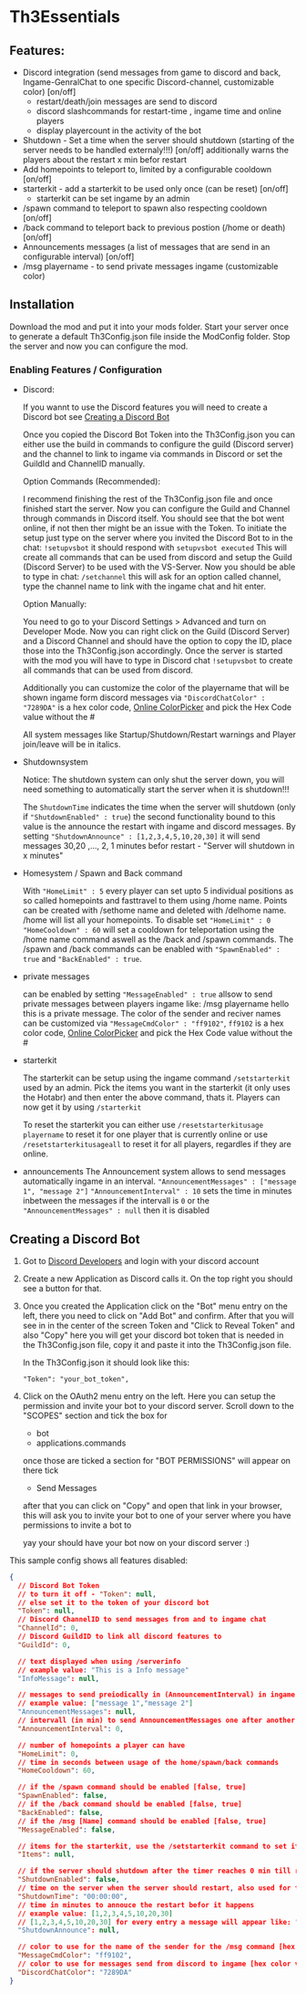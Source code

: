 # Th3Essentials

## Features:

- Discord integration (send messages from game to discord and back, Ingame-GenralChat to one specific Discord-channel, customizable color) [on/off]
  - restart/death/join messages are send to discord
  - discord slashcommands for restart-time , ingame time and online players
  - display playercount in the activity of the bot
- Shutdown - Set a time when the server should shutdown (starting of the server needs to be handled externaly!!!) [on/off]
  additionally warns the players about the restart x min befor restart
- Add homepoints to teleport to, limited by a configurable cooldown [on/off]
- starterkit - add a starterkit to be used only once (can be reset) [on/off]
  - starterkit can be set ingame by an admin
- /spawn command to teleport to spawn also respecting cooldown [on/off]
- /back command to teleport back to previous postion (/home or death) [on/off]
- Announcements messages (a list of messages that are send in an configurable interval) [on/off]
- /msg playername - to send private messages ingame (customizable color)

## Installation

Download the mod and put it into your mods folder. Start your server once to generate a default Th3Config.json file inside the ModConfig folder. Stop the server and now you can configure the mod.

### Enabling Features / Configuration

- Discord:

  If you wannt to use the Discord features you will need to create a Discord bot see [Creating a Discord Bot](#Creating-a-Discord-Bot)

  Once you copied the Discord Bot Token into the Th3Config.json you can either use the build in commands to configure the guild (Discord server) and the channel to link to ingame via commands in Discord or set the GuildId and ChannelID manually.

  Option Commands (Recommended):

  I recommend finishing the rest of the Th3Config.json file and once finished start the server. Now you can configure the Guild and Channel through commands in Discord itself. You should see that the bot went online, if not then ther might be an issue with the Token. To initiate the setup just type on the server where you invited the Discord Bot to in the chat: `!setupvsbot` it should respond with `setupvsbot executed`
  This will create all commands that can be used from discord and setup the Guild (Discord Server) to be used with the VS-Server. Now you should be able to type in chat: `/setchannel` this will ask for an option called channel, type the channel name to link with the ingame chat and hit enter.

  Option Manually:

  You need to go to your Discord Settings > Advanced and turn on Developer Mode.
  Now you can right click on the Guild (Discord Server) and a Discord Channel and should have the option to copy the ID, place those into the Th3Config.json accordingly. Once the server is started with the mod you will have to type in Discord chat `!setupvsbot` to create all commands that can be used from discord.

  Additionally you can customize the color of the playername that will be shown ingame form discord messages via `"DiscordChatColor" : "7289DA"` is a hex color code, [Online ColorPicker](https://colorpicker.me/) and pick the Hex Code value without the #

  All system messages like Startup/Shutdown/Restart warnings and Player join/leave will be in italics.

- Shutdownsystem

  Notice: The shutdown system can only shut the server down, you will need something to automatically start the server when it is shutdown!!!

  The `ShutdownTime` indicates the time when the server will shutdown (only if `"ShutdownEnabled" : true`) the second functionality bound to this value is the announce the restart with ingame and discord messages.
  By setting `"ShutdownAnnounce" : [1,2,3,4,5,10,20,30]` it will send messages 30,20 ,..., 2, 1 minutes befor restart - "Server will shutdown in x minutes"

- Homesystem / Spawn and Back command

  With `"HomeLimit" : 5` every player can set upto 5 individual positions as so called homepoints and fasttravel to them using /home name. Points can be created with /sethome name and deleted with /delhome name. /home will list all your homepoints.
  To disable set `"HomeLimit" : 0`
  `"HomeCooldown" : 60` will set a cooldown for teleportation using the /home name command aswell as the /back and /spawn commands.
  The /spawn and /back commands can be enabled with `"SpawnEnabled" : true` and `"BackEnabled" : true`.

- private messages

  can be enabled by setting `"MessageEnabled" : true`
  allsow to send private messages between players ingame like: /msg playername hello this is a private message.
  The color of the sender and reciver names can be customized via `"MessageCmdColor" : "ff9102"`, `ff9102` is a hex color code, [Online ColorPicker](https://colorpicker.me/) and pick the Hex Code value without the #

- starterkit

  The starterkit can be setup using the ingame command `/setstarterkit` used by an admin. Pick the items you want in the starterkit (it only uses the Hotabr) and then enter the above command, thats it. Players can now get it by using `/starterkit`

  To reset the starterkit you can either use `/resetstarterkitusage playername` to reset it for one player that is currently online or use `/resetstarterkitusageall` to reset it for all players, regardles if they are online.

- announcements
  The Announcement system allows to send messages automatically ingame in an interval.
  `"AnnouncementMessages" : ["message 1", "message 2"]`
  `"AnnouncementInterval" : 10` sets the time in minutes inbetween the messages
  if the intervall is `0` or the `"AnnouncementMessages" : null` then it is disabled

## Creating a Discord Bot

1.  Got to [Discord Developers](https://discord.com/developers/applications) and login with your discord account
2.  Create a new Application as Discord calls it. On the top right you should see a button for that.
3.  Once you created the Application click on the "Bot" menu entry on the left, there you need to click on "Add Bot" and confirm. After that you will see in in the center of the screen Token and "Click to Reveal Token" and also "Copy" here you will get your discord bot token that is needed in the Th3Config.json file, copy it and paste it into the Th3Config.json file.

    In the Th3Config.json it should look like this:

    `"Token": "your_bot_token",`

4.  Click on the OAuth2 menu entry on the left. Here you can setup the permission and invite your bot to your discord server. Scroll down to the "SCOPES" section and tick the box for

    - bot
    - applications.commands

    once those are ticked a section for "BOT PERMISSIONS" will appear on there tick

    - Send Messages

    after that you can click on "Copy" and open that link in your browser, this will ask you to invite your bot to one of your server where you have permissions to invite a bot to

    yay your should have your bot now on your discord server :)

This sample config shows all features disabled:

```json
{
  // Discord Bot Token
  // to turn it off - "Token": null,
  // else set it to the token of your discord bot
  "Token": null,
  // Discord ChannelID to send messages from and to ingame chat
  "ChannelId": 0,
  // Discord GuildID to link all discord features to
  "GuildId": 0,

  // text displayed when using /serverinfo
  // example value: "This is a Info message"
  "InfoMessage": null,

  // messages to send preiodically in (AnnouncementInterval) in ingame chat
  // example value: ["message 1","message 2"]
  "AnnouncementMessages": null,
  // intervall (in min) to send AnnouncementMessages one after another
  "AnnouncementInterval": 0,

  // number of homepoints a player can have
  "HomeLimit": 0,
  // time in seconds between usage of the home/spawn/back commands
  "HomeCooldown": 60,

  // if the /spawn command should be enabled [false, true]
  "SpawnEnabled": false,
  // if the /back command should be enabled [false, true]
  "BackEnabled": false,
  // if the /msg [Name] command should be enabled [false, true]
  "MessageEnabled": false,

  // items for the starterkit, use the /setstarterkit command to set it ingame
  "Items": null,

  // if the server should shutdown after the timer reaches 0 min till restart time [false, true]
  "ShutdownEnabled": false,
  // time on the server when the server should restart, also used for the ShutdownAnnounce messages
  "ShutdownTime": "00:00:00",
  // time in minutes to annouce the restart befor it happens
  // example value: [1,2,3,4,5,10,20,30]
  // [1,2,3,4,5,10,20,30] for every entry a message will appear like: "Server restart in x minutes"
  "ShutdownAnnounce": null,

  // color to use for the name of the sender for the /msg command [hex color value]
  "MessageCmdColor": "ff9102",
  // color to use for messages send from discord to ingame [hex color value]
  "DiscordChatColor": "7289DA"
}
```

